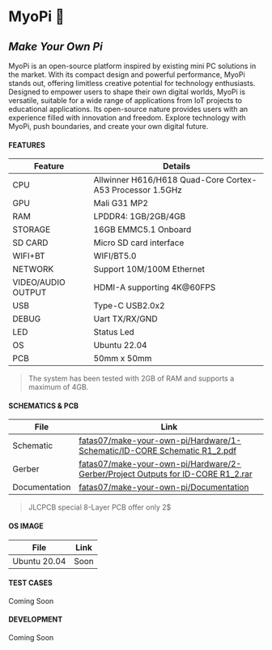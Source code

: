 # MyoPi 🚀
## _Make Your Own Pi_

MyoPi is an open-source platform inspired by existing mini PC solutions in the market. With its compact design and powerful performance, MyoPi stands out, offering limitless creative potential for technology enthusiasts. Designed to empower users to shape their own digital worlds, MyoPi is versatile, suitable for a wide range of applications from IoT projects to educational applications. Its open-source nature provides users with an experience filled with innovation and freedom. Explore technology with MyoPi, push boundaries, and create your own digital future.




#### FEATURES

| Feature                | Details                                                   |
|------------------------|-----------------------------------------------------------|
| CPU                    | Allwinner H616/H618 Quad-Core Cortex-A53 Processor 1.5GHz  |
| GPU                    | Mali G31 MP2                                              |
| RAM                    | LPDDR4: 1GB/2GB/4GB                                        |
| STORAGE                | 16GB EMMC5.1 Onboard                                      |
| SD CARD                | Micro SD card interface                                   |
| WIFI+BT                | WIFI/BT5.0                                               |
| NETWORK                | Support 10M/100M Ethernet                                  |
| VIDEO/AUDIO OUTPUT     | HDMI-A supporting 4K@60FPS                       |
| USB                    | Type-C USB2.0x2                                           |
| DEBUG                  | Uart TX/RX/GND                                            |
| LED                    | Status Led                                                |
| OS                     | Ubuntu 22.04                                              |
| PCB                    | 50mm x 50mm                                               |

> The system has been tested with 2GB of RAM and supports a maximum of 4GB.




#### SCHEMATICS & PCB

| File | Link |
| ------ | ------ |
| Schematic | [fatas07/make-your-own-pi/Hardware/1-Schematic/ID-CORE Schematic R1_2.pdf][Schematic] |
| Gerber | [fatas07/make-your-own-pi/Hardware/2-Gerber/Project Outputs for ID-CORE R1_2.rar][Gerber] |
| Documentation | [fatas07/make-your-own-pi/Documentation][Documentation] |

> JLCPCB special 8-Layer PCB offer only 2$




#### OS IMAGE

| File | Link |
| ------ | ------ |
| Ubuntu 20.04 | Soon |




#### TEST CASES
Coming Soon




#### DEVELOPMENT
Coming Soon


   [Schematic]: <https://github.com/fatas07/make-your-own-pi/blob/main/Hardware/1-Schematic/ID-CORE%20Schematic%20R1_2.pdf>
   [Gerber]: <https://github.com/fatas07/make-your-own-pi/blob/main/Hardware/2-Gerber/Project%20Outputs%20for%20ID-CORE%20R1_2.rar>
   [Documentation]: <https://github.com/fatas07/make-your-own-pi/tree/main/Documentation>

